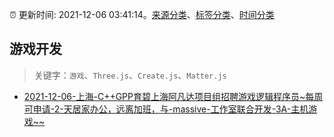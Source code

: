 :alarm_clock: 更新时间: 2021-12-06 03:41:14。[来源分类](../README.md)、[标签分类](../TAGS.md)、[时间分类](../TIMELINE.md)

## 游戏开发


> 关键字：`游戏`、`Three.js`、`Create.js`、`Matter.js`



- [2021-12-06-上海-C++GPP育碧上海阿凡达项目组招聘游戏逻辑程序员~每周可申请-2-天居家办公，远离加班，与-massive-工作室联合开发-3A-主机游戏~~](https://www.v2ex.com/t/820289) 